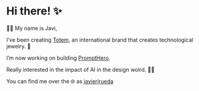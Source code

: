 # Hi there! ✨

👋🏼 My name is Javi, 

I’ve been creating [Totem](https://www.tot-em.com/en/), an international brand  that creates technological jewelry. 💍

I’m now working on building [PromptHero](https://prompthero.com).

Really interested in the impact of AI in the design wolrd. 🤖🎨

You can find me over the 🌐 as [javierjrueda](https://twitter.com/javierjrueda)

